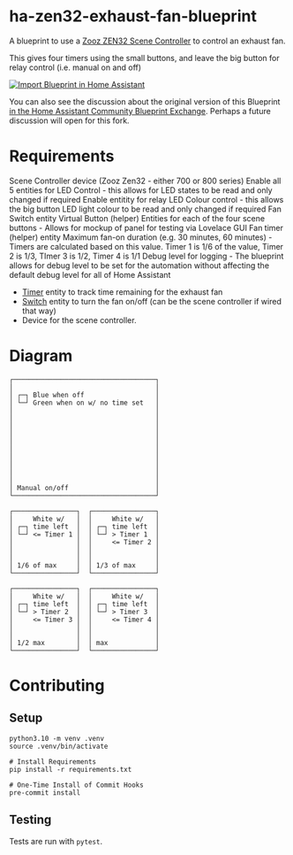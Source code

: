 # ha-zen32-exhaust-fan-blueprint
A blueprint to use a [Zooz ZEN32 Scene Controller](https://www.getzooz.com/zooz-zen32-scene-controller/) to control an exhaust fan.

This gives four timers using the small buttons, and leave the big button for relay control (i.e. manual on and off)

[![Import Blueprint in Home Assistant](https://my.home-assistant.io/badges/blueprint_import.svg)](https://my.home-assistant.io/redirect/blueprint_import/?blueprint_url=https%3A%2F%2Fraw.githubusercontent.com%2Fklovatt%2Fha-zen32-exhaust-fan-4-timers-plus-manual-blueprint%2Fmain%2Fzen32_exhaust_fan.yaml)

You can also see the discussion about the original version of this Blueprint [in the Home Assistant Community Blueprint Exchange](https://community.home-assistant.io/t/zooz-zen32-scene-controller-for-timed-exhaust-fan-control/452275). Perhaps a future discussion will open for this fork.

# Requirements
Scene Controller device (Zooz Zen32 - either 700 or 800 series)
Enable all 5 entities for LED Control - this allows for LED states to be read and only changed if required
Enable entitity for relay LED Colour control - this allows the big button LED light colour to be read and only changed if required
Fan Switch entity
Virtual Button (helper) Entities for each of the four scene buttons - Allows for mockup of panel for testing via Lovelace GUI
Fan timer (helper) entity
Maximum fan-on duration (e.g. 30 minutes, 60 minutes) - Timers are calculated based on this value. Timer 1 is 1/6 of the value, Timer 2 is 1/3, TImer 3 is 1/2, Timer 4 is 1/1
Debug level for logging - The blueprint allows for debug level to be set for the automation without affecting the default debug level for all of Home Assistant


* [Timer](https://www.home-assistant.io/integrations/timer/) entity to track time remaining for the exhaust fan 
* [Switch](https://www.home-assistant.io/integrations/switch/) entity to turn the fan on/off (can be the scene controller if wired that way)
* Device for the scene controller.

# Diagram

```
┌────────────────────────────────────┐
│                                    │
│ ┌─┐ Blue when off                  │
│ └─┘ Green when on w/ no time set   │
│                                    │
│                                    │
│                                    │
│                                    │
│                                    │
│                                    │
│                                    │
│                                    │
│                                    │
│                                    │
│ Manual on/off                      │
└────────────────────────────────────┘

┌────────────────┐  ┌────────────────┐
│     White w/   │  │     White w/   │
│ ┌─┐ time left  │  │ ┌─┐ time left  │
│ └─┘ <= Timer 1 │  │ └─┘ > Timer 1  │
│                │  │     <= Timer 2 │
│                │  │                │
│                │  │                │
│ 1/6 of max     │  │ 1/3 of max     │
└────────────────┘  └────────────────┘

┌────────────────┐  ┌────────────────┐
│     White w/   │  │     White w/   │
│ ┌─┐ time left  │  │ ┌─┐ time left  │
│ └─┘ > Timer 2  │  │ └─┘ > Timer 3  │
│     <= Timer 3 │  │     <= Timer 4 │
│                │  │                │
│                │  │                │
│ 1/2 max        │  │ max            │
└────────────────┘  └────────────────┘
```

# Contributing

## Setup

```
python3.10 -m venv .venv
source .venv/bin/activate

# Install Requirements
pip install -r requirements.txt

# One-Time Install of Commit Hooks
pre-commit install
```

## Testing

Tests are run with `pytest`.
